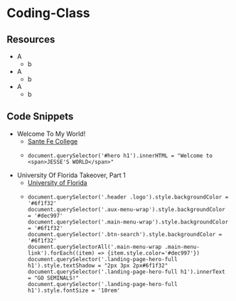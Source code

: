 # Coding-Class

## Resources
- A
  - b
- A
  - b
- A
  - b


## Code Snippets
- Welcome To My World!
  - [Sante Fe College](https://www.sfcollege.edu/)
  - ```
    document.querySelector('#hero h1').innerHTML = "Welcome to <span>JESSE'S WORLD</span>"
    ```
- University Of Florida Takeover, Part 1
  - [University of Florida](http://www.ufl.edu/about/)
  - ```
    document.querySelector('.header .logo').style.backgroundColor = '#6f1f32'
    document.querySelector('.aux-menu-wrap').style.backgroundColor = '#dec997'
    document.querySelector('.main-menu-wrap').style.backgroundColor = '#6f1f32'
    document.querySelector('.btn-search').style.backgroundColor = '#6f1f32'
    document.querySelectorAll('.main-menu-wrap .main-menu-link').forEach((item) => {item.style.color='#dec997'})
    document.querySelector('.landing-page-hero-full h1').style.textShadow = "2px 3px 2px#6f1f32"
    document.querySelector('.landing-page-hero-full h1').innerText = "GO SEMINALS!"
    document.querySelector('.landing-page-hero-full h1').style.fontSize = '10rem'
    ```
